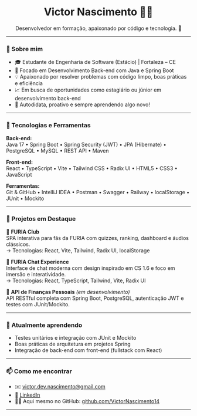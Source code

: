 <h1 align="center">Victor Nascimento 👨‍💻</h1>

<p align="center">
  Desenvolvedor em formação, apaixonado por código e tecnologia. 🎯
</p>

---

### 👋 Sobre mim

- 🎓 Estudante de Engenharia de Software (Estácio) | Fortaleza – CE  
- 🚀 Focado em Desenvolvimento Back-end com Java e Spring Boot  
- 💡 Apaixonado por resolver problemas com código limpo, boas práticas e eficiência  
- 📈 Em busca de oportunidades como estagiário ou júnior em desenvolvimento back-end  
- 🧠 Autodidata, proativo e sempre aprendendo algo novo!

---

### 🧰 Tecnologias e Ferramentas

**Back-end:**  
Java 17 • Spring Boot • Spring Security (JWT) • JPA (Hibernate) • PostgreSQL • MySQL • REST API • Maven

**Front-end:**  
React • TypeScript • Vite • Tailwind CSS • Radix UI • HTML5 • CSS3 • JavaScript

**Ferramentas:**  
Git & GitHub • IntelliJ IDEA • Postman • Swagger • Railway • localStorage • JUnit • Mockito

---

### 🧪 Projetos em Destaque

📌 **FURIA Club**  
SPA interativa para fãs da FURIA com quizzes, ranking, dashboard e áudios clássicos.  
→ Tecnologias: React, Vite, Tailwind, Radix UI, localStorage  

📌 **FURIA Chat Experience**  
Interface de chat moderna com design inspirado em CS 1.6 e foco em imersão e interatividade.  
→ Tecnologias: React, TypeScript, Tailwind, Vite, Radix UI  

📌 **API de Finanças Pessoais** *(em desenvolvimento)*  
API RESTful completa com Spring Boot, PostgreSQL, autenticação JWT e testes com JUnit/Mockito.

---

### 🌱 Atualmente aprendendo

- Testes unitários e integração com JUnit e Mockito  
- Boas práticas de arquitetura em projetos Spring  
- Integração de back-end com front-end (fullstack com React)

---

### 📫 Como me encontrar

- ✉️ victor.dev.nascimento@gmail.com  
- 💼 [LinkedIn](https://www.linkedin.com/in/-dev-victor-nascimento)  
- 🧑‍💻 Aqui mesmo no GitHub: [github.com/VictorNascimento14](https://github.com/VictorNascimento14)
---


